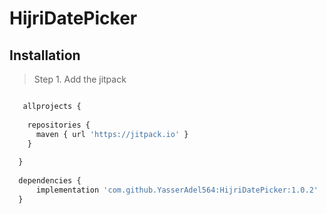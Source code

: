 # HijriDatePicker


## Installation

> Step 1. Add the jitpack

```javascript

   allprojects {
   
    repositories {
      maven { url 'https://jitpack.io' }
    }
    
  }
  
  dependencies {
      implementation 'com.github.YasserAdel564:HijriDatePicker:1.0.2'
  }
  ```
